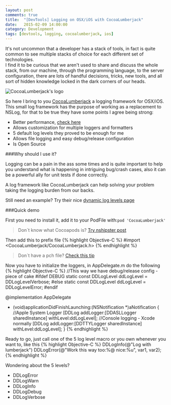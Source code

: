 ```yaml
---
layout: post
comments: true
title:  "[DevTools] Logging on OSX/iOS with CocoaLumberjack"
date:   2015-02-09 14:00:00
category: Development
tags: [devtools, logging, cocoalumberjack, ios]
---
```

It's not uncommon that a developer has a stack of tools, in fact is quite common to see multiple stacks of choice for each different set of technologies.  
I find it to be curious that we aren't used to share and discuss the whole stack, from our machine, through the programming language, to the server configuration, there are lots of handful decisions, tricks, new tools, and all sort of hidden knowledge locked in the dark corners of our heads.


![CocoaLumberjack's logo](https://github.com/CocoaLumberjack/CocoaLumberjack/raw/master/LumberjackLogo.png)  


So here I bring to you [CocoaLumberjack](https://github.com/CocoaLumberjack/CocoaLumberjack) a logging framework for OSX/iOS. This small log framework has the purpose of working as a replacement to NSLog, for that to be true they have some points I agree being strong:


* Better performance, [check here](https://github.com/CocoaLumberjack/CocoaLumberjack/blob/master/Documentation/Performance.md)
* Allows customization for multiple loggers and formatters
* 5 default log levels they proved to be enough for me
* Allows file logging and easy debug/release configuration
* Is Open Source

###Why should I use it?

Logging can be a pain in the ass some times and is quite important to help you understand what is happening in intriguing bug/crash cases, also it can be a powerful ally for unit tests if done correctly.

A log framework like CocoaLumberjack can help solving your problem taking the logging burden from our backs.

Still need an example? Try their nice [dynamic log levels page](https://github.com/CocoaLumberjack/CocoaLumberjack/blob/master/Documentation/DynamicLogLevels.md)

###Quick demo

First you need to install it, add it to your PodFile with:```pod 'CocoaLumberjack'```

> Don´t know what Cocoapods is? [Try nshipster post](http://nshipster.com/cocoapods/)

Then add this to prefix file
{% highlight Objective-C %}
#import <CocoaLumberjack/CocoaLumberjack.h>
{% endhighlight %}

> Don´t have a pch file? [Check this tip](https://gist.github.com/vnavarro/34fec19ecb6f7c5c2cc2)

Now you have to initialize the loggers, in AppDelegate.m do the following
{% highlight Objective-C %}
//This way we have debug/release config - piece of cake
#ifdef DEBUG
static const DDLogLevel ddLogLevel = DDLogLevelVerbose;
#else
static const DDLogLevel ddLogLevel = DDLogLevelError;
#endif

@implementation AppDelegate

- (void)applicationDidFinishLaunching:(NSNotification *)aNotification {
  //Apple System Logger
  [DDLog addLogger:[DDASLLogger sharedInstance] withLevel:ddLogLevel];
  //Console logging - Xcode normally
  [DDLog addLogger:[DDTTYLogger sharedInstance] withLevel:ddLogLevel];
}
{% endhighlight %}

Ready to go, just call one of the 5 log level macro or you own whenever you want to, like this
{% highlight Objective-C %}
DDLogInfo(@"Log with lumberjack")
DDLogError(@"Work this way too:%@ nice:%u", var1, var2);
{% endhighlight %}

Wondering about the 5 levels?  


* DDLogError
* DDLogWarn
* DDLogInfo
* DDLogDebug
* DDLogVerbose
